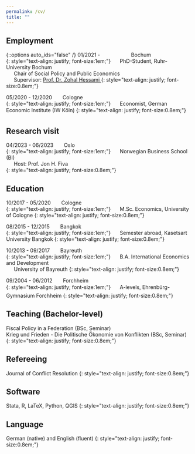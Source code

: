```yaml
---
permalink: /cv/
title: ""
---
```


## Employment
{::options auto_ids="false" /}
01/2021 -  &ensp;&ensp;&ensp;&ensp;&ensp;&ensp;&ensp;&ensp;&ensp;&ensp;&ensp;<i class="fas fa-map-marker-alt"></i> Bochum  
{: style="text-align: justify; font-size:1em;"}
&ensp;&ensp;&ensp;PhD-Student, Ruhr-University Bochum  
&ensp;&ensp;&ensp;Chair of Social Policy and Public Economics  
&ensp;&ensp;&ensp;Supervisor: [Prof. Dr. Zohal Hessami ](https://sites.google.com/site/zohalhessami/home)
{: style="text-align: justify; font-size:0.8em;"}

05/2020 - 12/2020 &ensp;&ensp;&ensp;<i class="fas fa-map-marker-alt"></i> Cologne  
{: style="text-align: justify; font-size:1em;"}
&ensp;&ensp;&ensp;Economist, German Economic Institute (IW Köln)
{: style="text-align: justify; font-size:0.8em;"}

## Research visit
04/2023 - 06/2023 &ensp;&ensp;&ensp;<i class="fas fa-map-marker-alt"></i> Oslo   
{: style="text-align: justify; font-size:1em;"}
&ensp;&ensp;&ensp;Norwegian Business School (BI)   
&ensp;&ensp;&ensp;Host: Prof. Jon H. Fiva  
{: style="text-align: justify; font-size:0.8em;"}

## Education 
10/2017 - 05/2020 &ensp;&ensp;&ensp;<i class="fas fa-map-marker-alt"></i> Cologne  
{: style="text-align: justify; font-size:1em;"}
&ensp;&ensp;&ensp;M.Sc. Economics, University of Cologne 
{: style="text-align: justify; font-size:0.8em;"}

08/2015 - 12/2015 &ensp;&ensp;&ensp;<i class="fas fa-map-marker-alt"></i> Bangkok    
{: style="text-align: justify; font-size:1em;"}
&ensp;&ensp;&ensp;Semester abroad, Kasetsart University Bangkok
{: style="text-align: justify; font-size:0.8em;"}

10/2013 - 09/2017 &ensp;&ensp;&ensp;<i class="fas fa-map-marker-alt"></i> Bayreuth   
{: style="text-align: justify; font-size:1em;"}
&ensp;&ensp;&ensp;B.A. International Economics and Development  
&ensp;&ensp;&ensp;University of Bayreuth
{: style="text-align: justify; font-size:0.8em;"}

09/2004 - 06/2012 &ensp;&ensp;&ensp;<i class="fas fa-map-marker-alt"></i> Forchheim   
{: style="text-align: justify; font-size:1em;"}
&ensp;&ensp;&ensp;A-levels, Ehrenbürg-Gymnasium Forchheim
{: style="text-align: justify; font-size:0.8em;"}

## Teaching (Bachelor-level)
Fiscal Policy in a Federation (BSc, Seminar)  
Krieg und Frieden - Die Politische Ökonomie von Konflikten (BSc, Seminar)
{: style="text-align: justify; font-size:0.8em;"}

## Refereeing
Journal of Conflict Resolution
{: style="text-align: justify; font-size:0.8em;"}

## Software 
Stata, R, LaTeX, Python, QGIS
{: style="text-align: justify; font-size:0.8em;"}

## Language
German (native) and English (fluent)
{: style="text-align: justify; font-size:0.8em;"}
